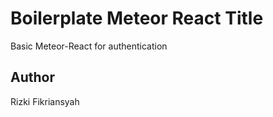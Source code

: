<h1>Boilerplate Meteor React Title</h1>

Basic Meteor-React for authentication 

<h2>Author</h2>

Rizki Fikriansyah